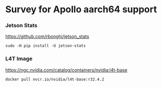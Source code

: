 # Survey for Apollo aarch64 support


### Jetson Stats
https://github.com/rbonghi/jetson_stats

```
sudo -H pip install -U jetson-stats
```

### L4T Image

https://ngc.nvidia.com/catalog/containers/nvidia:l4t-base
```
docker pull nvcr.io/nvidia/l4t-base:r32.4.2
```
